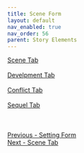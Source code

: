 ```yaml
---
title: Scene Form
layout: default
nav_enabled: true
nav_order: 56
parent: Story Elements
---
```


[Scene Tab](Scene_Tab.md) <br/><br/>
[Develpment Tab](Develpment_Tab.md) <br/><br/>
[Conflict Tab](Conflict_Tab.md) <br/><br/>
[Sequel Tab](Sequel_Tab.md) <br/><br/>
 <br/>
 <br/>
[Previous - Setting Form](Setting_Form.md) <br/>
[Next - Scene Tab](Scene_Tab.md) <br/>
